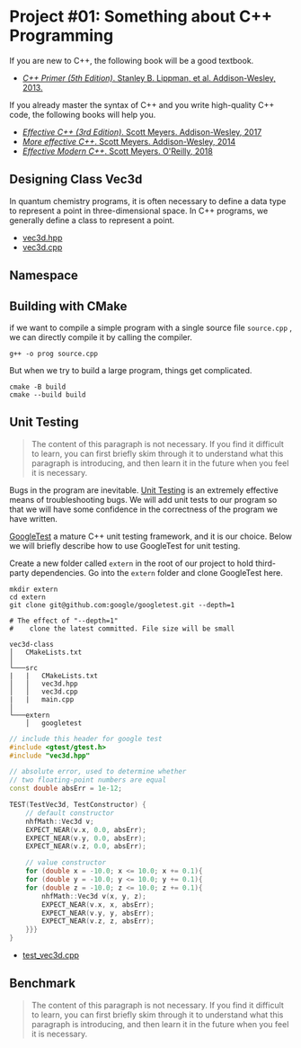 # Project #01: Something about C++ Programming

If you are new to C++, the following book will be a good textbook.
- [*C++ Primer (5th Edition)*. Stanley B. Lippman, et al. Addison-Wesley, 2013.](https://www.amazon.com/Primer-5th-Stanley-B-Lippman/dp/0321714113)

If you already master the syntax of C++ and you write high-quality C++ code, the following books will help you.
- [*Effective C++ (3rd Edition)*. Scott Meyers. Addison-Wesley, 2017](https://www.amazon.com/Effective-Specific-Improve-Programs-Designs/dp/0321334876)
- [*More effective C++*. Scott Meyers. Addison-Wesley, 2014](https://www.amazon.com/More-Effective-Improve-Programs-Designs/dp/020163371X)
- [*Effective Modern C++*. Scott Meyers. O'Reilly, 2018](https://www.amazon.com/Effective-Modern-Specific-Ways-Improve/dp/1491903996)


## Designing Class Vec3d

In quantum chemistry programs, it is often necessary to define a data type to represent a point in three-dimensional space. In C++ programs, we generally define a class to represent a point.


* [vec3d.hpp](https://github.com/rudin-jiang/QuantumChemistryCpp/blob/master/Project%2301/vec3d-class/src/vec3d.hpp)
* [vec3d.cpp](https://github.com/rudin-jiang/QuantumChemistryCpp/blob/master/Project%2301/vec3d-class/src/vec3d.cpp)

## Namespace





## Building with CMake

if we want to compile a simple program with a single source file `source.cpp` , we can directly compile it by calling the compiler.

```shell
g++ -o prog source.cpp
```

But when we try to build a large program, things get complicated. 


```shell
cmake -B build 
cmake --build build
```


## Unit Testing

> The content of this paragraph is not necessary. If you find it difficult to learn, you can first briefly skim through it to understand what this paragraph is introducing, and then learn it in the future when you feel it is necessary.

Bugs in the program are inevitable. [Unit Testing](https://en.wikipedia.org/wiki/Unit_testing) is an extremely effective means of troubleshooting bugs. We will add unit tests to our program so that we will have some confidence in the correctness of the program we have written.

[GoogleTest](https://github.com/google/googletest) a mature C++ unit testing framework, and it is our choice. Below we will briefly describe how to use GoogleTest for unit testing.

Create a new folder called `extern` in the root of our project to hold third-party dependencies. Go into the `extern` folder and clone GoogleTest here.

```shell
mkdir extern
cd extern
git clone git@github.com:google/googletest.git --depth=1

# The effect of "--depth=1"
#    clone the latest committed. File size will be small
```

```
vec3d-class
│   CMakeLists.txt
│
└───src
|   |   CMakeLists.txt
│   │   vec3d.hpp
│   │   vec3d.cpp
|   |   main.cpp
│   
└───extern
    │   googletest
```


```c++
// include this header for google test
#include <gtest/gtest.h>
#include "vec3d.hpp"

// absolute error, used to determine whether 
// two floating-point numbers are equal
const double absErr = 1e-12;

TEST(TestVec3d, TestConstructor) {
    // default constructor
    nhfMath::Vec3d v;
    EXPECT_NEAR(v.x, 0.0, absErr);
    EXPECT_NEAR(v.y, 0.0, absErr);
    EXPECT_NEAR(v.z, 0.0, absErr);

    // value constructor
    for (double x = -10.0; x <= 10.0; x += 0.1){
    for (double y = -10.0; y <= 10.0; y += 0.1){
    for (double z = -10.0; z <= 10.0; z += 0.1){
        nhfMath::Vec3d v(x, y, z);
        EXPECT_NEAR(v.x, x, absErr);
        EXPECT_NEAR(v.y, y, absErr);
        EXPECT_NEAR(v.z, z, absErr);
    }}}
}
```



* [test_vec3d.cpp](https://github.com/rudin-jiang/QuantumChemistryCpp/blob/master/Project%2301/vec3d-class/test/test_vec3d.cpp)


## Benchmark

> The content of this paragraph is not necessary. If you find it difficult to learn, you can first briefly skim through it to understand what this paragraph is introducing, and then learn it in the future when you feel it is necessary.



